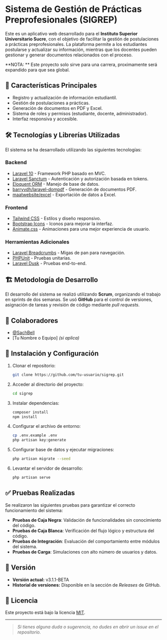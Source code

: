 # Sistema de Gestión de Prácticas Preprofesionales (SIGREP)

Este es un aplicativo web desarrollado para el **Instituto Superior Universitario Sucre**, con el objetivo de facilitar la gestión de postulaciones a prácticas preprofesionales. La plataforma permite a los estudiantes postularse y actualizar su información, mientras que los docentes pueden gestionar y generar documentos relacionados con el proceso.

**NOTA: ** Este proyecto solo sirve para una carrera, proximamente será expandido para que sea global.

## 📌 Características Principales
- Registro y actualización de información estudiantil.
- Gestión de postulaciones a prácticas.
- Generación de documentos en PDF y Excel.
- Sistema de roles y permisos (estudiante, docente, administrador).
- Interfaz responsiva y accesible.

## 🛠 Tecnologías y Librerías Utilizadas
El sistema se ha desarrollado utilizando las siguientes tecnologías:

### **Backend**
- [Laravel 10](https://laravel.com/) - Framework PHP basado en MVC.
- [Laravel Sanctum](https://laravel.com/docs/10.x/sanctum) - Autenticación y autorización basada en tokens.
- [Eloquent ORM](https://laravel.com/docs/10.x/eloquent) - Manejo de base de datos.
- [barryvdh/laravel-dompdf](https://github.com/barryvdh/laravel-dompdf) - Generación de documentos PDF.
- [maatwebsite/excel](https://laravel-excel.com/) - Exportación de datos a Excel.

### **Frontend**
- [Tailwind CSS](https://tailwindcss.com/) - Estilos y diseño responsivo.
- [Bootstrap Icons](https://icons.getbootstrap.com/) - Iconos para mejorar la interfaz.
- [Animate.css](https://animate.style/) - Animaciones para una mejor experiencia de usuario.

### **Herramientas Adicionales**
- [Laravel Breadcrumbs](https://github.com/diglactic/laravel-breadcrumbs) - Migas de pan para navegación.
- [PHPUnit](https://phpunit.de/) - Pruebas unitarias.
- [Laravel Dusk](https://laravel.com/docs/10.x/dusk) - Pruebas end-to-end.

## 🏗 Metodología de Desarrollo
El desarrollo del sistema se realizó utilizando **Scrum**, organizando el trabajo en sprints de dos semanas. Se usó **GitHub** para el control de versiones, asignación de tareas y revisión de código mediante _pull requests_.

## 👥 Colaboradores
- [@SachBell](https://www.github.com/SachBell)
- [Tu Nombre o Equipo] *(si aplica)*

## 📝 Instalación y Configuración
1. Clonar el repositorio:
   ```bash
   git clone https://github.com/tu-usuario/sigrep.git
   ```
2. Acceder al directorio del proyecto:
   ```bash
   cd sigrep
   ```
3. Instalar dependencias:
   ```bash
   composer install
   npm install
   ```
4. Configurar el archivo de entorno:
   ```bash
   cp .env.example .env
   php artisan key:generate
   ```
5. Configurar base de datos y ejecutar migraciones:
   ```bash
   php artisan migrate --seed
   ```
6. Levantar el servidor de desarrollo:
   ```bash
   php artisan serve
   ```

## ✅ Pruebas Realizadas
Se realizaron las siguientes pruebas para garantizar el correcto funcionamiento del sistema:
- **Pruebas de Caja Negra**: Validación de funcionalidades sin conocimiento del código.
- **Pruebas de Caja Blanca**: Verificación del flujo lógico y estructura del código.
- **Pruebas de Integración**: Evaluación del comportamiento entre módulos del sistema.
- **Pruebas de Carga**: Simulaciones con alto número de usuarios y datos.

## 📌 Versión
- **Versión actual:** v3.1.1-BETA
- **Historial de versiones:** Disponible en la sección de _Releases_ de GitHub.

## 📄 Licencia
Este proyecto está bajo la licencia [MIT](LICENSE).

---
> *Si tienes alguna duda o sugerencia, no dudes en abrir un _issue_ en el repositorio.*
